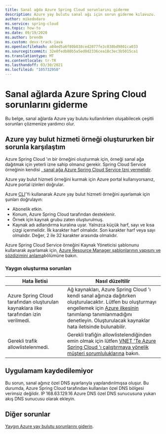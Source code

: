 ```yaml
---
title: Sanal ağda Azure Spring Cloud sorunlarını giderme
description: Azure yay bulutu sanal ağı için sorun giderme kılavuzu.
author: mikedodaro
ms.service: spring-cloud
ms.topic: how-to
ms.date: 09/19/2020
ms.author: brendm
ms.custom: devx-track-java
ms.openlocfilehash: a84ed5a6f80b038ced2077fe3c038bd9801ca033
ms.sourcegitcommit: 32e0fedb80b5a5ed0d2336cea18c3ec3b5015ca1
ms.translationtype: MT
ms.contentlocale: tr-TR
ms.lasthandoff: 03/30/2021
ms.locfileid: "105732950"
---
```

# <a name="troubleshooting-azure-spring-cloud-in-virtual-networks"></a>Sanal ağlarda Azure Spring Cloud sorunlarını giderme

Bu belge, sanal ağlarda Azure yay bulutu kullanılırken oluşabilecek çeşitli sorunları çözmenize yardımcı olur.

## <a name="i-encountered-a-problem-with-creating-an-azure-spring-cloud-service-instance"></a>Azure yay bulut hizmeti örneği oluştururken bir sorunla karşılaştım

Azure Spring Cloud 'ın bir örneğini oluşturmak için, örneği sanal ağa dağıtmak için yeterli izne sahip olmanız gerekir.  Spring Cloud Service örneğinin kendisi [, sanal ağa Azure Spring Cloud Service Izni vermelidir](spring-cloud-tutorial-deploy-in-azure-virtual-network.md#grant-service-permission-to-the-virtual-network).

Azure yay bulut hizmeti örneğini kurmak için Azure portal kullanıyorsanız, Azure portal izinleri doğrular.

Azure [CLI](/cli/azure/get-started-with-azure-cli)'Yı kullanarak Azure yay bulut hizmeti örneğini ayarlamak için şunları doğrulayın:

- Abonelik etkin.
- Konum, Azure Spring Cloud tarafından desteklenir.
- Örnek için kaynak grubu zaten oluşturulmuş.
- Kaynak adı adlandırma kuralına uyar. Yalnızca küçük harf, sayı ve kısa çizgi içermelidir. İlk karakter harf olmalıdır. Son karakter harf veya sayı olmalıdır. Değer, 2 ile 32 karakter arasında olmalıdır.

Azure Spring Cloud Service örneğini Kaynak Yöneticisi şablonunu kullanarak ayarlamak için, [Azure Resource Manager şablonlarının yapısını ve sözdizimini anlama](../azure-resource-manager/templates/template-syntax.md)bölümüne bakın.

### <a name="common-creation-issues"></a>Yaygın oluşturma sorunları

| Hata İletisi | Nasıl düzeltilir |
|------|------|
| Azure Spring Cloud tarafından oluşturulan kaynaklara ilke tarafından izin verilmedi. | Ağ kaynakları, Azure Spring Cloud 'ı kendi sanal ağınıza dağıtırken oluşturulacaktır. Lütfen bu oluşturmayı engellemek için [Azure ilkesinin](../governance/policy/overview.md) tanımlanıp tanımlanmadığını denetleyin. Oluşturulacak kaynaklar hata iletisinde bulunabilir. |
| Gerekli trafik allowlistelenmedi. | Gerekli trafiğin allowlistelendiğinden emin olmak için lütfen [VNET 'Te Azure Spring Cloud 'ı çalıştırmaya yönelik müşteri sorumluluklarına](spring-cloud-vnet-customer-responsibilities.md) bakın. |

## <a name="my-application-cant-be-registered"></a>Uygulamam kaydedilemiyor

Bu sorun, sanal ağınız özel DNS ayarlarıyla yapılandırılmışsa oluşur. Bu durumda, Azure Spring Cloud tarafından kullanılan özel DNS bölgesi verimsiz değildir. IP 168.63.129.16 Azure DNS özel DNS sunucusuna yukarı akış DNS sunucusu olarak ekleyin.

## <a name="other-issues"></a>Diğer sorunlar

[Yaygın Azure yay bulutu sorunlarını giderin](./spring-cloud-troubleshoot.md).